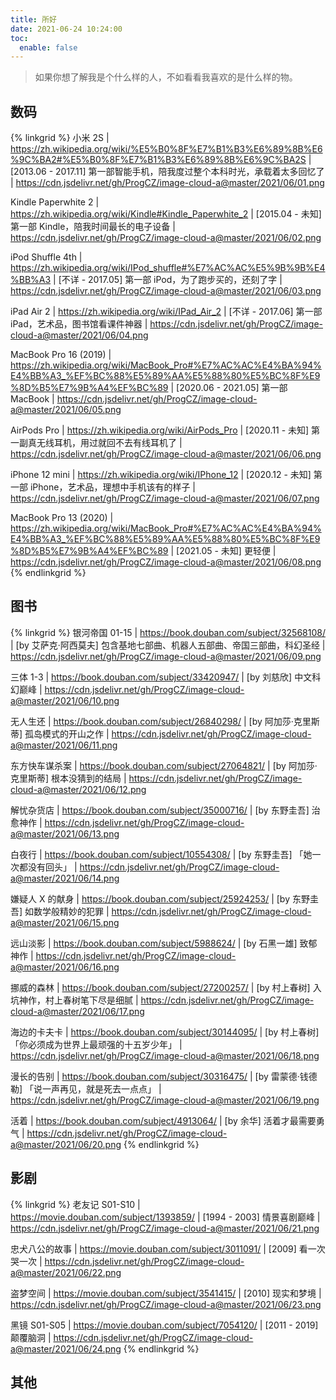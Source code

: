 ```yaml
---
title: 所好
date: 2021-06-24 10:24:00
toc:
  enable: false
---
```


> 如果你想了解我是个什么样的人，不如看看我喜欢的是什么样的物。

## 数码

{% linkgrid %}
小米 2S | https://zh.wikipedia.org/wiki/%E5%B0%8F%E7%B1%B3%E6%89%8B%E6%9C%BA2#%E5%B0%8F%E7%B1%B3%E6%89%8B%E6%9C%BA2S | [2013.06 - 2017.11] 第一部智能手机，陪我度过整个本科时光，承载着太多回忆了 | https://cdn.jsdelivr.net/gh/ProgCZ/image-cloud-a@master/2021/06/01.png

Kindle Paperwhite 2 | https://zh.wikipedia.org/wiki/Kindle#Kindle_Paperwhite_2 | [2015.04 - 未知] 第一部 Kindle，陪我时间最长的电子设备 | https://cdn.jsdelivr.net/gh/ProgCZ/image-cloud-a@master/2021/06/02.png

iPod Shuffle 4th | https://zh.wikipedia.org/wiki/IPod_shuffle#%E7%AC%AC%E5%9B%9B%E4%BB%A3 | [不详 - 2017.05] 第一部 iPod，为了跑步买的，还刻了字 | https://cdn.jsdelivr.net/gh/ProgCZ/image-cloud-a@master/2021/06/03.png

iPad Air 2 | https://zh.wikipedia.org/wiki/IPad_Air_2 | [不详 - 2017.06] 第一部 iPad，艺术品，图书馆看课件神器 | https://cdn.jsdelivr.net/gh/ProgCZ/image-cloud-a@master/2021/06/04.png

MacBook Pro 16 (2019) | https://zh.wikipedia.org/wiki/MacBook_Pro#%E7%AC%AC%E4%BA%94%E4%BB%A3_%EF%BC%88%E5%89%AA%E5%88%80%E5%BC%8F%E9%8D%B5%E7%9B%A4%EF%BC%89 | [2020.06 - 2021.05] 第一部 MacBook | https://cdn.jsdelivr.net/gh/ProgCZ/image-cloud-a@master/2021/06/05.png

AirPods Pro | https://zh.wikipedia.org/wiki/AirPods_Pro | [2020.11 - 未知] 第一副真无线耳机，用过就回不去有线耳机了 | https://cdn.jsdelivr.net/gh/ProgCZ/image-cloud-a@master/2021/06/06.png

iPhone 12 mini | https://zh.wikipedia.org/wiki/IPhone_12 | [2020.12 - 未知] 第一部 iPhone，艺术品，理想中手机该有的样子 | https://cdn.jsdelivr.net/gh/ProgCZ/image-cloud-a@master/2021/06/07.png

MacBook Pro 13 (2020) | https://zh.wikipedia.org/wiki/MacBook_Pro#%E7%AC%AC%E4%BA%94%E4%BB%A3_%EF%BC%88%E5%89%AA%E5%88%80%E5%BC%8F%E9%8D%B5%E7%9B%A4%EF%BC%89 | [2021.05 - 未知] 更轻便 | https://cdn.jsdelivr.net/gh/ProgCZ/image-cloud-a@master/2021/06/08.png
{% endlinkgrid %}

## 图书

{% linkgrid %}
银河帝国 01-15 | https://book.douban.com/subject/32568108/ | [by 艾萨克·阿西莫夫] 包含基地七部曲、机器人五部曲、帝国三部曲，科幻圣经 | https://cdn.jsdelivr.net/gh/ProgCZ/image-cloud-a@master/2021/06/09.png

三体 1-3 | https://book.douban.com/subject/33420947/ | [by 刘慈欣] 中文科幻巅峰 | https://cdn.jsdelivr.net/gh/ProgCZ/image-cloud-a@master/2021/06/10.png

无人生还 | https://book.douban.com/subject/26840298/ | [by 阿加莎·克里斯蒂] 孤岛模式的开山之作 | https://cdn.jsdelivr.net/gh/ProgCZ/image-cloud-a@master/2021/06/11.png

东方快车谋杀案 | https://book.douban.com/subject/27064821/ | [by 阿加莎·克里斯蒂] 根本没猜到的结局 | https://cdn.jsdelivr.net/gh/ProgCZ/image-cloud-a@master/2021/06/12.png

解忧杂货店 | https://book.douban.com/subject/35000716/ | [by 东野圭吾] 治愈神作 | https://cdn.jsdelivr.net/gh/ProgCZ/image-cloud-a@master/2021/06/13.png

白夜行 | https://book.douban.com/subject/10554308/ | [by 东野圭吾] 「她一次都没有回头」 | https://cdn.jsdelivr.net/gh/ProgCZ/image-cloud-a@master/2021/06/14.png

嫌疑人 X 的献身 | https://book.douban.com/subject/25924253/ | [by 东野圭吾] 如数学般精妙的犯罪 | https://cdn.jsdelivr.net/gh/ProgCZ/image-cloud-a@master/2021/06/15.png

远山淡影 | https://book.douban.com/subject/5988624/ | [by 石黑一雄] 致郁神作 | https://cdn.jsdelivr.net/gh/ProgCZ/image-cloud-a@master/2021/06/16.png

挪威的森林 | https://book.douban.com/subject/27200257/ | [by 村上春树] 入坑神作，村上春树笔下尽是细腻 | https://cdn.jsdelivr.net/gh/ProgCZ/image-cloud-a@master/2021/06/17.png

海边的卡夫卡 | https://book.douban.com/subject/30144095/ | [by 村上春树] 「你必须成为世界上最顽强的十五岁少年」 | https://cdn.jsdelivr.net/gh/ProgCZ/image-cloud-a@master/2021/06/18.png

漫长的告别 | https://book.douban.com/subject/30316475/ | [by 雷蒙德·钱德勒] 「说一声再见，就是死去一点点」 | https://cdn.jsdelivr.net/gh/ProgCZ/image-cloud-a@master/2021/06/19.png

活着 | https://book.douban.com/subject/4913064/ | [by 余华] 活着才最需要勇气 | https://cdn.jsdelivr.net/gh/ProgCZ/image-cloud-a@master/2021/06/20.png
{% endlinkgrid %}

## 影剧

{% linkgrid %}
老友记 S01-S10 | https://movie.douban.com/subject/1393859/ | [1994 - 2003] 情景喜剧巅峰 | https://cdn.jsdelivr.net/gh/ProgCZ/image-cloud-a@master/2021/06/21.png

忠犬八公的故事 | https://movie.douban.com/subject/3011091/ | [2009] 看一次哭一次 | https://cdn.jsdelivr.net/gh/ProgCZ/image-cloud-a@master/2021/06/22.png

盗梦空间 | https://movie.douban.com/subject/3541415/ | [2010] 现实和梦境 | https://cdn.jsdelivr.net/gh/ProgCZ/image-cloud-a@master/2021/06/23.png

黑镜 S01-S05 | https://movie.douban.com/subject/7054120/ | [2011 - 2019] 颠覆脑洞 | https://cdn.jsdelivr.net/gh/ProgCZ/image-cloud-a@master/2021/06/24.png
{% endlinkgrid %}

## 其他
